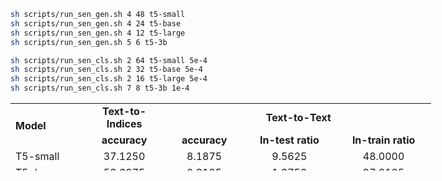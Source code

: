 

```bash
sh scripts/run_sen_gen.sh 4 48 t5-small
sh scripts/run_sen_gen.sh 4 24 t5-base
sh scripts/run_sen_gen.sh 4 12 t5-large
sh scripts/run_sen_gen.sh 5 6 t5-3b
```


```bash
sh scripts/run_sen_cls.sh 2 64 t5-small 5e-4
sh scripts/run_sen_cls.sh 2 32 t5-base 5e-4
sh scripts/run_sen_cls.sh 2 16 t5-large 5e-4
sh scripts/run_sen_cls.sh ​7​ ​8​ t5-​3b ​1​e-4
```


<table style="height: 108px; width: 673px;" width="599">
<tbody>
<tr style="height: 18px;">
<td style="height: 36px; width: 107.969px;" rowspan="2"><strong>Model</strong></td>
<td style="text-align: center; height: 18px; width: 124.57px;"><strong>Text-to-Indices</strong></td>
<td style="text-align: center; height: 18px; width: 418.461px;" colspan="3"><strong>Text-to-Text</strong></td>
</tr>
<tr style="height: 18px;">
<td style="text-align: center; height: 18px; width: 124.57px;"><strong>accuracy</strong></td>
<td style="text-align: center; height: 18px; width: 112.734px;"><strong>accuracy</strong></td>
<td style="text-align: center; height: 18px; width: 146.453px;"><strong>In-test ratio</strong></td>
<td style="text-align: center; height: 18px; width: 147.273px;"><strong>In-train ratio</strong></td>
</tr>
<tr style="height: 18px;">
<td style="height: 18px; width: 107.969px;">T5-small</td>
<td style="text-align: center; height: 18px; width: 124.57px;">
<div>
<div>37.1250</div>
</div>
</td>
<td style="text-align: center; height: 18px; width: 112.734px;">
<div>
<div>8.1875</div>
</div>
</td>
<td style="text-align: center; height: 18px; width: 146.453px;">
<div>
<div>9.5625</div>
</div>
</td>
<td style="text-align: center; height: 18px; width: 147.273px;">
<div>
<div>48.0000</div>
</div>
</td>
</tr>
<tr style="height: 18px;">
<td style="height: 18px; width: 107.969px;">T5-base&nbsp;</td>
<td style="text-align: center; height: 18px; width: 124.57px;">
<div>
<div>53.6875</div>
</div>
</td>
<td style="text-align: center; height: 18px; width: 112.734px;">
<div>
<div>0.3125</div>
</div>
</td>
<td style="text-align: center; height: 18px; width: 146.453px;">
<div>
<div>1.3750</div>
</div>
</td>
<td style="text-align: center; height: 18px; width: 147.273px;">
<div>
<div>97.8125</div>
</div>
</td>
</tr>
<tr style="height: 18px;">
<td style="height: 18px; width: 107.969px;">T5-large&nbsp;</td>
<td style="text-align: center; height: 18px; width: 124.57px;">
<div>
<div>57.1250</div>
</div>
</td>
<td style="text-align: center; height: 18px; width: 112.734px;">
<div>
<div>0.0000</div>
</div>
</td>
<td style="text-align: center; height: 18px; width: 146.453px;">
<div>
<div>0.0000</div>
</div>
</td>
<td style="text-align: center; height: 18px; width: 147.273px;">
<div>
<div>99.8750</div>
</div>
</td>
</tr>
<tr style="height: 18px;">
<td style="height: 18px; width: 107.969px;">T5-3B</td>
<td style="text-align: center; width: 124.57px; height: 18px;">
<div>
<div>
<div>
<div>67.2500</div>
</div>
</div>
</div>
</td>
<td style="text-align: center; width: 112.734px; height: 18px;">
<div>
<div>
<div>
<div>0.0000</div>
</div>
</div>
</div>
</td>
<td style="text-align: center; width: 146.453px; height: 18px;">
<div>
<div>
<div>
<div>0.0000</div>
</div>
</div>
</div>
</td>
<td style="text-align: center; width: 147.273px; height: 18px;">
<div>
<div>100.000</div>
</div>
</td>
</tr>
</tbody>
</table>